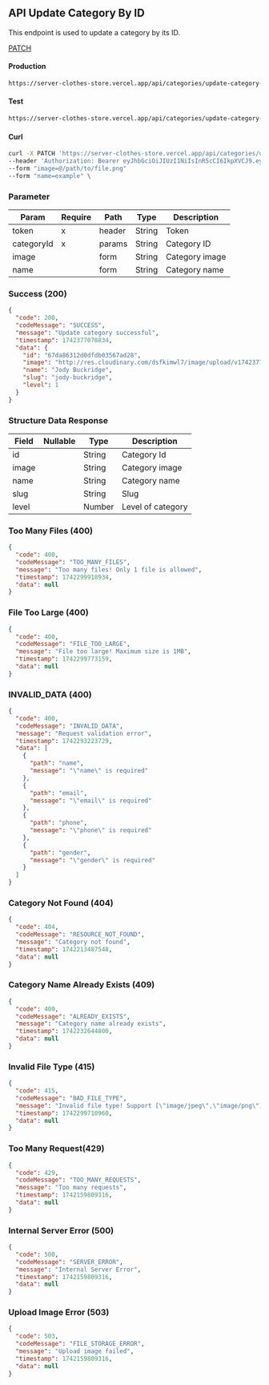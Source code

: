 ## API Update Category By ID

This endpoint is used to update a category by its ID.

[PATCH](#)

#### Production

```bash
https://server-clothes-store.vercel.app/api/categories/update-category-by-id/:categoryId
```

#### Test

```bash
https://server-clothes-store.vercel.app/api/categories/update-category-by-id/:categoryId
```

#### Curl

```bash
curl -X PATCH 'https://server-clothes-store.vercel.app/api/categories/update-category-by-id/67d7e61b5114396a4af8b95d' \
--header 'Authorization: Bearer eyJhbGciOiJIUzI1NiIsInR5cCI6IkpXVCJ9.eyJpZCI6IjY3ZDJhMzMyYzhhMjEzYjA1MDI4MzNjNiIsInR5cGUiOiJVc2VyIiwiaWF0IjoxNzQyMjAxMDU5LCJleHAiOjE3NDIyMDE5NTl9.gsqLAzSlJKDPU3D9gvKg_I42NJ3NhI2d5svf-MYywDo' \
--form "image=@/path/to/file.png"
--form "name=example" \
```

### Parameter

| Param      | Require | Path   | Type   | Description    |
| ---------- | ------- | ------ | ------ | -------------- |
| token      | x       | header | String | Token          |
| categoryId | x       | params | String | Category ID    |
| image      |         | form   | String | Category image |
| name       |         | form   | String | Category name  |

### Success (200)

```json
{
  "code": 200,
  "codeMessage": "SUCCESS",
  "message": "Update category successful",
  "timestamp": 1742377078834,
  "data": {
    "id": "67da86312d0dfdb03567ad28",
    "image": "http://res.cloudinary.com/dsfkimwl7/image/upload/v1742377076/categories-image/1742377073496_4eb3f9d3-fe29-42ee-868e-f532a1999ba1.jpg",
    "name": "Jody Buckridge",
    "slug": "jody-buckridge",
    "level": 1
  }
}
```

### Structure Data Response

| Field | Nullable | Type   | Description       |
| ----- | -------- | ------ | ----------------- |
| id    |          | String | Category Id       |
| image |          | String | Category image    |
| name  |          | String | Category name     |
| slug  |          | String | Slug              |
| level |          | Number | Level of category |

### Too Many Files (400)

```json
{
  "code": 400,
  "codeMessage": "TOO_MANY_FILES",
  "message": "Too many files! Only 1 file is allowed",
  "timestamp": 1742299918934,
  "data": null
}
```

### File Too Large (400)

```json
{
  "code": 400,
  "codeMessage": "FILE_TOO_LARGE",
  "message": "File too large! Maximum size is 1MB",
  "timestamp": 1742299773159,
  "data": null
}
```

### INVALID_DATA (400)

```json
{
  "code": 400,
  "codeMessage": "INVALID_DATA",
  "message": "Request validation error",
  "timestamp": 1742293223729,
  "data": [
    {
      "path": "name",
      "message": "\"name\" is required"
    },
    {
      "path": "email",
      "message": "\"email\" is required"
    },
    {
      "path": "phone",
      "message": "\"phone\" is required"
    },
    {
      "path": "gender",
      "message": "\"gender\" is required"
    }
  ]
}
```

### Category Not Found (404)

```json
{
  "code": 404,
  "codeMessage": "RESOURCE_NOT_FOUND",
  "message": "Category not found",
  "timestamp": 1742213487548,
  "data": null
}
```

### Category Name Already Exists (409)

```json
{
  "code": 409,
  "codeMessage": "ALREADY_EXISTS",
  "message": "Category name already exists",
  "timestamp": 1742232644800,
  "data": null
}
```

### Invalid File Type (415)

```json
{
  "code": 415,
  "codeMessage": "BAD_FILE_TYPE",
  "message": "Invalid file type! Support [\"image/jpeg\",\"image/png\"]",
  "timestamp": 1742299710960,
  "data": null
}
```

### Too Many Request(429)

```json
{
  "code": 429,
  "codeMessage": "TOO_MANY_REQUESTS",
  "message": "Too many requests",
  "timestamp": 1742159809316,
  "data": null
}
```

### Internal Server Error (500)

```json
{
  "code": 500,
  "codeMessage": "SERVER_ERROR",
  "message": "Internal Server Error",
  "timestamp": 1742159809316,
  "data": null
}
```

### Upload Image Error (503)

```json
{
  "code": 503,
  "codeMessage": "FILE_STORAGE_ERROR",
  "message": "Upload image failed",
  "timestamp": 1742159809316,
  "data": null
}
```
